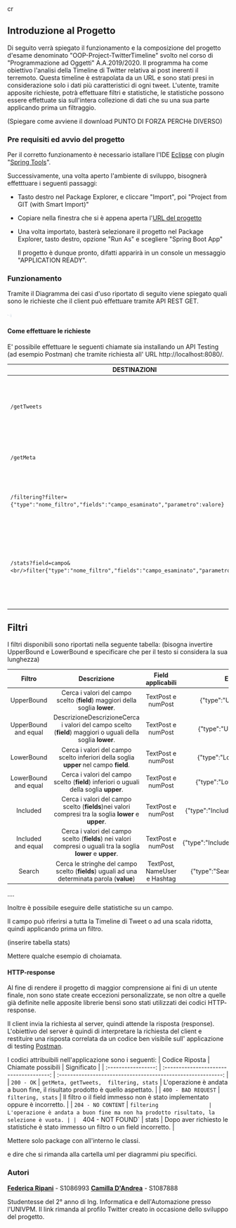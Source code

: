 cr

## Introduzione al Progetto

Di seguito verrà spiegato il funzionamento e la composizione del progetto d'esame denominato "OOP-Project-TwitterTimeline" svolto nel corso di "Programmazione ad Oggetti" A.A.2019/2020.
Il programma ha come obiettivo l'analisi della Timeline di Twitter relativa ai post inerenti il terremoto. Questa timeline è estrapolata da un URL e sono stati presi in considerazione solo i dati più caratteristici di ogni tweet. L'utente, tramite apposite richieste, potrà effettuare filtri e statistiche, le statistiche possono essere effettuate sia sull'intera collezione di dati che su una sua parte applicando prima un filtraggio.

(Spiegare come avviene il download PUNTO DI FORZA PERCHè DIVERSO)

### **Pre requisiti ed avvio del progetto**

Per il corretto funzionamento è necessario istallare l'IDE [Eclipse](https://www.eclipse.org/downloads/) con plugin "<u>Spring Tools</u>".

Successivamente, una volta aperto l'ambiente di sviluppo, bisognerà effetttuare i seguenti passaggi:

- Tasto destro nel Package Explorer, e cliccare "Import", poi "Project from GIT (with Smart Import)"

- Copiare nella finestra che si è appena aperta l'[URL del progetto](https://github.com/FedericaRipani/Progetto-Programmazione-ad-Oggetti)

- Una volta importato, basterà selezionare il progetto nel Package Explorer, tasto destro, opzione "Run As" e scegliere "Spring Boot App"

  Il progetto è dunque pronto, difatti apparirà in un console un messaggio "APPLICATION READY".

### **Funzionamento**

Tramite il Diagramma dei casi d'uso riportato di seguito viene spiegato quali sono le richieste  che il client può effettuare tramite API REST GET.

<img src="https://github.com/FedericaRipani/FedeECamiProve/blob/master/NewModel%20Use%20Case%20Diagram.jpg" style="zoom: 1%;" />


#### Come effettuare le richieste

E' possibile effettuare le seguenti chiamate sia installando un API Testing (ad esempio Postman) che tramite richiesta all' URL http://localhost:8080/.

| DESTINAZIONI                                                 | DESCRIZIONE                                                  |
| ------------------------------------------------------------ | ------------------------------------------------------------ |
| `/getTweets`                                                 | Visualizza tutti i Tweet (rappresentati dai parametri piu importanti) presenti nel Dataset |
| `/getMeta`                                                   | Visualizza tutti gli alias utilizzati per la descrizione del tweet |
| `/filtering?filter={"type":"nome_filtro","fields":"campo_esaminato","parametro":valore}` | Visualizza la collezione di Tweet filtrata in base a parametri formato JSON |
| `/stats?field=campo&<br/>filter{"type":"nome_filtro","fields":"campo_esaminato","parametro":valore}` | Visualizza le statistiche su un campo dei Tweet. Il dataset  di provenienza può essere intero o parziale, applicando prima un filtro |


## Filtri 
I filtri disponibili sono riportati nella seguente tabella:
(bisogna invertire UpperBound e LowerBound e specificare che per il testo si considera la sua lunghezza)

|        Filtro        |                         Descrizione                          |      Field applicabili       |              Esempio del filtro in formato JSON              |
| :------------------: | :----------------------------------------------------------: | :--------------------------: | :----------------------------------------------------------: |
|      UpperBound      | Cerca i valori del campo scelto (**field**) maggiori della soglia **lower**. |      TextPost e numPost      |     {"type":"UpperBound","field":"TextPost","lower":20}      |
| UpperBound and equal | DescrizioneDescrizioneCerca i valori del campo scelto (**field**) maggiori o uguali della soglia **lower**. |      TextPost e numPost      |     {"type":"UpperBoundE","field":"TextPost","lower":20}     |
|      LowerBound      | Cerca i valori del campo scelto inferiori della soglia **upper** nel campo **field**. |      TextPost e numPost      |     {"type":"LowerBound","field":"TextPost","upper":100}     |
| LowerBound and equal | Cerca i valori del campo scelto (**field**) inferiori o uguali della soglia **upper**. |      TextPost e numPost      |    {"type":"LowerBoundE","field":"TextPost","upper":100}     |
|       Included       | Cerca i valori del campo scelto (**fields**)nei valori compresi tra la soglia **lower** e **upper**. |      TextPost e numPost      | {"type":"Included","fields":"TextPost","upper":100,"lower":20} |
|  Included and equal  | Cerca i valori del campo scelto (**fields**) nei valori compresi o uguali tra la soglia **lower** e **upper**. |      TextPost e numPost      | {"type":"IncludedE","fields":"supwater","upper":100,"lower":20} |
|        Search        | Cerca le stringhe del campo scelto (**fields**) uguali ad una determinata parola (**value**) | TextPost, NameUser e Hashtag | {"type":"Search", "fields": "Hashtag","value"= "terremoto"}  |




....

Inoltre è possibile eseguire delle statistiche su un campo.

Il campo può riferirsi a tutta la Timeline di Tweet o ad una scala ridotta, quindi applicando prima un filtro.

(inserire tabella stats)


Mettere qualche esempio di choiamata.
#### HTTP-response

Al fine di rendere il progetto di maggior comprensione ai fini di un utente finale,  non sono state create eccezioni personalizzate, se non oltre a quelle già definite nelle apposite librerie bensì sono stati utilizzati dei codici HTTP- response.

Il client invia la richiesta al server, quindi attende la risposta (response). L'obiettivo del server è quindi di interpretare la richiesta del client e restituire una risposta correlata da un codice ben visibile sull' applicazione di testing [Postman](https://www.postman.com/).

I codici attribuibili nell'applicazione sono i seguenti:
|   Codice Riposta    |           Chiamate possibili            |                         Significato                          |
| :-----------------: | :-------------------------------------: | :----------------------------------------------------------: |
|     `200 - OK`      | `getMeta, getTweets,  filtering, stats` | L'operazione è andata a buon fine, il risultato prodotto è quello aspettato. |
| `400 - BAD REQUEST` |           `filtering, stats`            | Il filtro o il field immesso non è stato implementato oppure è incorretto. |
| `204 - NO CONTENT`  |               `filtering                | L'operazione è andata a buon fine ma non ha prodotto risultato, la selezione è vuota. |
|  `404 - NOT FOUND`  |                  stats                  | Dopo aver richiesto le statistiche è stato immesso un filtro o un field incorretto. |




Mettere solo package con all'interno le classi.

e dire che si rimanda alla cartella uml per diagrammi piu specifici.

### Autori

[**Federica Ripani**](https://twitter.com/RipaniFederica) - S1086993
[**Camilla D'Andrea**](https://twitter.com/CamillaDAndrea2) - S1087888

Studentesse del 2° anno di Ing. Informatica e dell'Automazione presso l'UNIVPM.
Il link rimanda al profilo Twitter creato in occasione dello sviluppo del progetto.












### 

